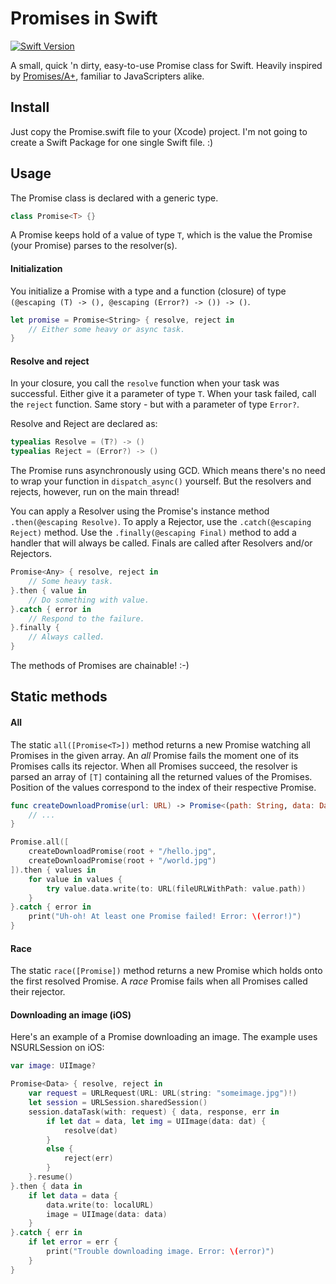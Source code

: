 Promises in Swift
=================

[![Swift Version](https://img.shields.io/badge/swift-3.0-orange.svg)](https://swift.org)

A small, quick 'n dirty, easy-to-use Promise class for Swift. Heavily inspired by [Promises/A+](https://promisesaplus.com/), familiar to JavaScripters alike.

## Install
Just copy the Promise.swift file to your (Xcode) project. I'm not going to create a Swift Package for one single Swift file. :)

## Usage
The Promise class is declared with a generic type. 
```swift
class Promise<T> {}
```
A Promise keeps hold of a value of type `T`, which is the value the Promise (your Promise) parses to the resolver(s).


#### Initialization
You initialize a Promise with a type and a function (closure) of type `(@escaping (T) -> (), @escaping (Error?) -> ()) -> ()`.
```swift
let promise = Promise<String> { resolve, reject in 
	// Either some heavy or async task.
}
```

#### Resolve and reject
In your closure, you call the `resolve` function when your task was successful. Either give it a parameter of type `T`. 
When your task failed, call the `reject` function. Same story - but with a parameter of type `Error?`.

Resolve and Reject are declared as:
```swift
typealias Resolve = (T?) -> ()
typealias Reject = (Error?) -> ()
```

The Promise runs asynchronously using GCD. Which means there's no need to wrap your function in `dispatch_async()` yourself. But the resolvers and rejects, however, run on the main thread! 

You can apply a Resolver using the Promise's instance method `.then(@escaping Resolve)`.
To apply a Rejector, use the `.catch(@escaping Reject)` method.
Use the `.finally(@escaping Final)` method to add a handler that will always be called. Finals are called after Resolvers and/or Rejectors.
```swift
Promise<Any> { resolve, reject in 
	// Some heavy task.
}.then { value in
	// Do something with value.   
}.catch { error in
	// Respond to the failure.
}.finally {
	// Always called.
}
```
The methods of Promises are chainable! :-)


## Static methods
#### All
The static `all([Promise<T>])` method returns a new Promise watching all Promises in the given array. An *all* Promise fails the moment one of its Promises calls its rejector. When all Promises succeed, the resolver is parsed an array of `[T]` containing all the returned values of the Promises. Position of the values correspond to the index of their respective Promise.
```swift
func createDownloadPromise(url: URL) -> Promise<(path: String, data: Data)> {
	// ...
}

Promise.all([
	createDownloadPromise(root + "/hello.jpg",
	createDownloadPromise(root + "/world.jpg")
]).then { values in
	for value in values {
		try value.data.write(to: URL(fileURLWithPath: value.path))
	}
}.catch { error in
	print("Uh-oh! At least one Promise failed! Error: \(error!)")
}
```

#### Race
The static `race([Promise])` method returns a new Promise which holds onto the first resolved Promise. A *race* Promise fails when all Promises called their rejector.


#### Downloading an image (iOS)
Here's an example of a Promise downloading an image. The example uses NSURLSession on iOS:
```swift
var image: UIImage?

Promise<Data> { resolve, reject in
	var request = URLRequest(URL: URL(string: "someimage.jpg")!)
	let session = URLSession.sharedSession()
	session.dataTask(with: request) { data, response, err in 
		if let dat = data, let img = UIImage(data: dat) {
			resolve(dat)
		}
		else {
			reject(err)
		}
	}.resume()
}.then { data in
	if let data = data {
		data.write(to: localURL)
		image = UIImage(data: data)
	}
}.catch { err in 
	if let error = err {
		print("Trouble downloading image. Error: \(error)")
	}
}
```
